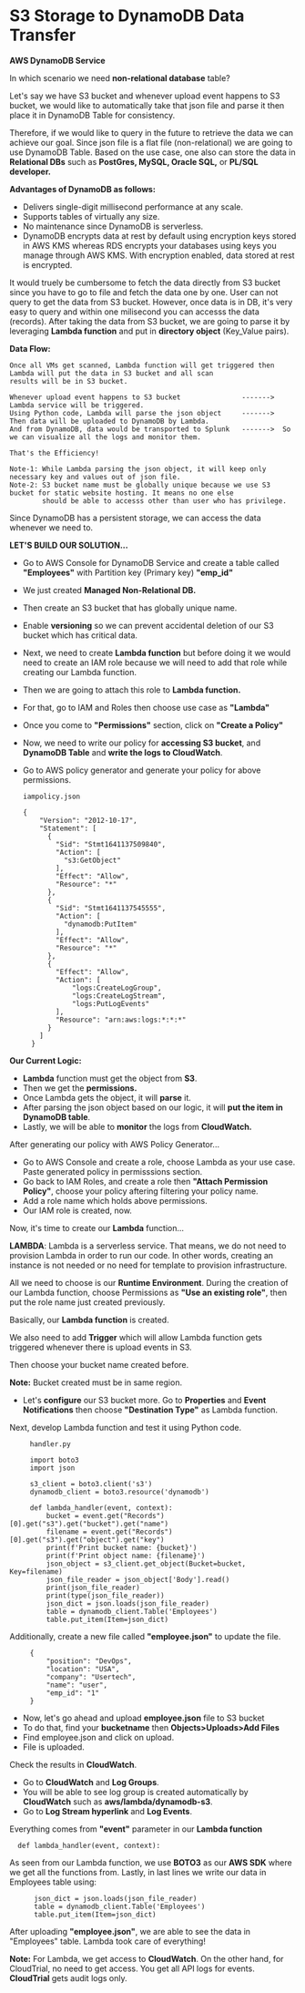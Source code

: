 # S3 Storage to DynamoDB Data Transfer

**AWS DynamoDB Service**

In which scenario we need **non-relational database** table?

Let's say we have S3 bucket and whenever upload event happens to S3 bucket, we would like to automatically take that json file and parse it then place
it in DynamoDB Table for consistency. 

Therefore, if we would like to query in the future to retrieve the data we can achieve our goal. Since json file is a flat file (non-relational) we are going to use
DynamoDB Table. Based on the use case, one also can store the data in **Relational DBs** such as **PostGres, MySQL, Oracle SQL,** or **PL/SQL developer.** 

**Advantages of DynamoDB as follows:**
   -  Delivers single-digit millisecond performance at any scale.
   -  Supports tables of virtually any size.
   -  No maintenance since DynamoDB is serverless.
   -  DynamoDB encrypts data at rest by default using encryption keys stored in AWS KMS whereas RDS encrypts your databases using keys you manage through AWS KMS.         With encryption enabled, data stored at rest is encrypted.

It would truely be cumbersome to fetch the data directly from S3 bucket since you have to go to file and fetch the data one by one. User can not query to get the data from S3 bucket. However, once data is in DB, it's very easy to query and within one milisecond you can accesss the data (records).
After taking the data from S3 bucket, we are going to parse it by leveraging **Lambda function** and put in **directory object** (Key_Value pairs).

**Data Flow:**
    
    Once all VMs get scanned, Lambda function will get triggered then Lambda will put the data in S3 bucket and all scan 
    results will be in S3 bucket. 
    
    Whenever upload event happens to S3 bucket               ------->  Lambda service will be triggered.
    Using Python code, Lambda will parse the json object     ------->  Then data will be uploaded to DynamoDB by Lambda.
    And from DynamoDB, data would be transported to Splunk   ------->  So we can visualize all the logs and monitor them.
    
    That's the Efficiency!
    
    Note-1: While Lambda parsing the json object, it will keep only necessary key and values out of json file.
    Note-2: S3 bucket name must be globally unique because we use S3 bucket for static website hosting. It means no one else 
            should be able to accesss other than user who has privilege.
    
    
Since DynamoDB has a persistent storage, we can access the data whenever we need to.    
     
**LET'S BUILD OUR SOLUTION...**

   -  Go to AWS Console for DynamoDB Service and create a table called **"Employees"** with Partition key (Primary key) **"emp_id"**
   -  We just created **Managed Non-Relational DB.**
   -  Then create an S3 bucket that has globally unique name.
   -  Enable **versioning** so we can prevent accidental deletion of our S3 bucket which has critical data.
   -  Next, we need to create **Lambda function** but before doing it we would need to create an IAM role 
      because we will need to add that role while creating our Lambda function. 
   -  Then we are going to attach this role to **Lambda function.**
   -  For that, go to IAM and Roles then choose use case as **"Lambda"**
   -  Once you come to **"Permissions"** section, click on **"Create a Policy"**
   -  Now, we need to write our policy for **accessing S3 bucket**, and **DynamoDB Table** and **write the logs to CloudWatch**.
   -  Go to AWS policy generator and generate your policy for above permissions. 

          iampolicy.json
        
          {
              "Version": "2012-10-17",
              "Statement": [
                {
                  "Sid": "Stmt1641137509840",
                  "Action": [
                    "s3:GetObject"
                  ],
                  "Effect": "Allow",
                  "Resource": "*"
                },
                {
                  "Sid": "Stmt1641137545555",
                  "Action": [
                    "dynamodb:PutItem"
                  ],
                  "Effect": "Allow",
                  "Resource": "*"
                },
                {
                  "Effect": "Allow",
                  "Action": [
                      "logs:CreateLogGroup",
                      "logs:CreateLogStream",
                      "logs:PutLogEvents"
                  ],
                  "Resource": "arn:aws:logs:*:*:*"
                }
              ]
            }
     
  **Our Current Logic:** 
   -  **Lambda** function must get the object from **S3**. 
   -  Then we get the **permissions.**
   -  Once Lambda gets the object, it will **parse** it.
   -  After parsing the json object based on our logic, it will **put the item in DynamoDB table**.
   -  Lastly, we will be able to **monitor** the logs from **CloudWatch.**

After generating our policy with AWS Policy Generator...
   -  Go to AWS Console and create a role, choose Lambda as your use case. Paste generated policy in permisssions section. 
   -  Go back to IAM Roles, and create a role then **"Attach Permission Policy"**, choose your policy aftering filtering your policy name. 
   -  Add a role name which holds above permissions.  
   -  Our IAM role is created, now.
   
Now, it's time to create our **Lambda** function...

**LAMBDA**: Lambda is a serverless service. That means, we do not need to provision Lambda in order to run our code. In other words, creating an
            instance is not needed or no need for template to provision infrastructure. 
     
All we need to choose is our **Runtime Environment**. During the creation of our Lambda function, choose Permissions as
**"Use an existing role"**, then put the role name just created previously.

Basically, our **Lambda function** is created. 

We also need to add **Trigger** which will allow Lambda function gets triggered whenever there is upload events in S3.

Then choose your bucket name created before.

**Note:** Bucket created must be in same region. 

   -  Let's **configure** our S3 bucket more.
      Go to **Properties** and **Event Notifications** then choose **"Destination Type"** as Lambda function.
      
Next, develop Lambda function and test it using Python code.
          
         handler.py
        
         import boto3 
         import json

         s3_client = boto3.client('s3')
         dynamodb_client = boto3.resource('dynamodb')

         def lambda_handler(event, context):
             bucket = event.get("Records")[0].get("s3").get("bucket").get("name")
             filename = event.get("Records")[0].get("s3").get("object").get("key")
             print(f'Print bucket name: {bucket}')
             print(f'Print object name: {filename}')
             json_object = s3_client.get_object(Bucket=bucket, Key=filename)
             json_file_reader = json_object['Body'].read()
             print(json_file_reader)
             print(type(json_file_reader))
             json_dict = json.loads(json_file_reader)
             table = dynamodb_client.Table('Employees')
             table.put_item(Item=json_dict)

Additionally, create a new file called **"employee.json"** to update the file.

         {
             "position": "DevOps",
             "location": "USA",
             "company": "Usertech",
             "name": "user",
             "emp_id": "1"
         }

   -  Now, let's go ahead and upload **employee.json** file to S3 bucket
   -  To do that, find your **bucketname** then **Objects>Uploads>Add Files**
   -  Find employee.json and click on upload. 
   -  File is uploaded.
   
Check the results in **CloudWatch**. 

   -  Go to **CloudWatch** and **Log Groups**.
   -  You will be able to see log group is created automatically by **CloudWatch** such as **aws/lambda/dynamodb-s3**.
   -  Go to **Log Stream hyperlink** and **Log Events**. 
 
Everything comes from **"event"** parameter in our **Lambda function**

      def lambda_handler(event, context):
      
As seen from our Lambda function, we use **BOTO3** as our **AWS SDK** where we get all the functions from.
Lastly, in last lines we write our data in Employees table using:

          json_dict = json.loads(json_file_reader)
          table = dynamodb_client.Table('Employees')
          table.put_item(Item=json_dict)

After uploading **"employee.json"**, we are able to see the data in "Employees" table.
Lambda took care of everything!

**Note:** For Lambda, we get access to **CloudWatch**. On the other hand, for CloudTrial, no need to get access. You get all API logs for events. 
          **CloudTrial** gets audit logs only.
 













  
    
    
    
    
    
    
    
    
    
    
    
    
    
    
    
    

